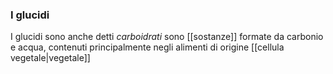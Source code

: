 ### I glucidi
I glucidi sono anche detti _carboidrati_ sono [[sostanze]] formate da carbonio e acqua, contenuti principalmente negli alimenti di origine [[cellula vegetale|vegetale]] 